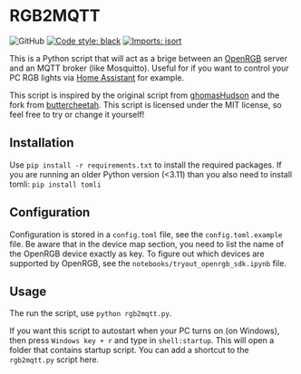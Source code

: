 # RGB2MQTT

![GitHub](https://img.shields.io/github/license/rubenpeters91/rgb2mqtt)
[![Code style: black](https://img.shields.io/badge/code%20style-black-000000.svg)](https://github.com/psf/black)
[![Imports: isort](https://img.shields.io/badge/%20imports-isort-%231674b1?style=flat&labelColor=ef8336)](https://pycqa.github.io/isort/)

This is a Python script that will act as a brige between an [OpenRGB](https://openrgb.org/) server and an MQTT broker (like Mosquitto).
Useful for if you want to control your PC RGB lights via [Home Assistant](https://www.home-assistant.io/) for example.

This script is inspired by the original script from [ghomasHudson](https://gist.github.com/ghomasHudson/7cc24aa187e8141003073e36e068a5a2) and the fork from [buttercheetah](https://gist.github.com/buttercheetah/6cf0c81a5a45404f00736f4ce52aaf97).
This script is licensed under the MIT license, so feel free to try or change it yourself!

## Installation

Use `pip install -r requirements.txt` to install the required packages.
If you are running an older Python version (<3.11) than you also need to install tomli: `pip install tomli`

## Configuration

Configuration is stored in a `config.toml` file, see the `config.toml.example` file.
Be aware that in the device map section, you need to list the name of the OpenRGB device exactly as key.
To figure out which devices are supported by OpenRGB, see the `notebooks/tryout_openrgb_sdk.ipynb` file.

## Usage

The run the script, use `python rgb2mqtt.py`.

If you want this script to autostart when your PC turns on (on Windows), then press `Windows key + r` and type in `shell:startup`.
This will open a folder that contains startup script. You can add a shortcut to the `rgb2mqtt.py` script here.
